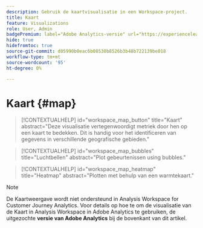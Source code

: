 ```yaml
---
description: Gebruik de kaartvisualisatie in een Workspace-project.
title: Kaart
feature: Visualizations
role: User, Admin
badgePremium: label="Adobe Analytics-versie" url="https://experienceleague.adobe.com/en/docs/analytics/analyze/analysis-workspace/visualizations/map-visualization" tooltip="Selecteer deze optie om de Adobe Analytics-versie van dit artikel weer te geven."
hide: true
hidefromtoc: true
source-git-commit: d05990b0eac6b08530b8526b3b48b722139be018
workflow-type: tm+mt
source-wordcount: '95'
ht-degree: 0%

---
```


# Kaart {#map}

<!-- markdownlint-disable MD034 -->

>[!CONTEXTUALHELP]
>id="workspace_map_button"
>title="Kaart"
>abstract="Deze visualisatie vertegenwoordigt metriek door hen op een kaart te bedekken. Dit is handig voor het identificeren van gegevens in verschillende geografische gebieden."

<!-- markdownlint-enable MD034 -->

<!-- markdownlint-disable MD034 -->

>[!CONTEXTUALHELP]
>id="workspace_map_bubbles"
>title="Luchtbellen"
>abstract="Plot gebeurtenissen using bubbles."

<!-- markdownlint-enable MD034 -->

<!-- markdownlint-disable MD034 -->

>[!CONTEXTUALHELP]
>id="workspace_map_heatmap"
>title="Heatmap"
>abstract="Plotten met behulp van een warmtekaart."

<!-- markdownlint-enable MD034 -->


>[!NOTE]
>
>De Kaartweergave wordt niet ondersteund in Analysis Workspace for Customer Journey Analytics. Voor details op hoe te om de visualisatie van de Kaart in Analysis Workspace in Adobe Analytics te gebruiken, de uitgezochte **versie van Adobe Analytics** bij de bovenkant van dit artikel.
>




